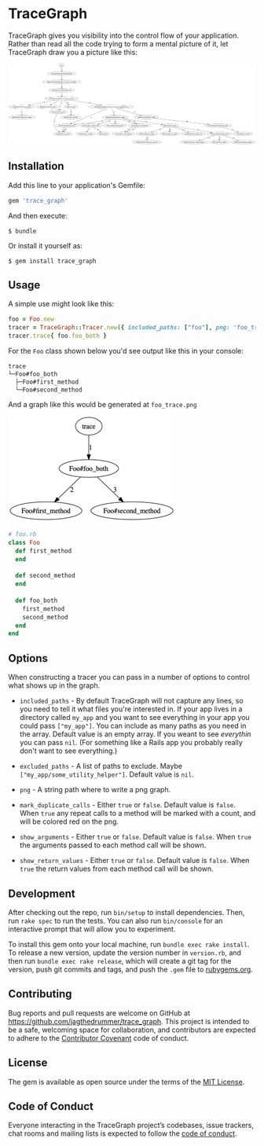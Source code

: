 # TraceGraph

TraceGraph gives you visibility into the control flow of your application. Rather than read all the code
trying to form a mental picture of it, let TraceGraph draw you a picture like this:

![Document Worker Trace](docs/images/document_worker_trace.png)

## Installation

Add this line to your application's Gemfile:

```ruby
gem 'trace_graph'
```

And then execute:

    $ bundle

Or install it yourself as:

    $ gem install trace_graph

## Usage

A simple use might look like this:

```ruby
foo = Foo.new
tracer = TraceGraph::Tracer.new({ included_paths: ["foo"], png: 'foo_trace.png' })
tracer.trace{ foo.foo_both }
```

For the `Foo` class shown below you'd see output like this in your console:

```
trace
└─Foo#foo_both
  ├─Foo#first_method
  └─Foo#second_method
```

And a graph like this would be generated at `foo_trace.png`


![Document Worker Trace](docs/images/foo_trace.png)


```ruby
# foo.rb
class Foo
  def first_method
  end

  def second_method
  end

  def foo_both
    first_method
    second_method
  end
end
```

## Options

When constructing a tracer you can pass in a number of options to control what shows up
in the graph.

* `included_paths` - By default TraceGraph will not capture any lines, so you need to tell it
  what files you're interested in. If your app lives in a directory called `my_app` and you
  want to see everything in your app you could pass `["my_app"]`. You can include as many paths
  as you need in the array. Default value is an empty array. If you weant to see _everythin_ you
  can pass `nil`. (For something like a Rails app you probably really don't want to see everything.)

* `excluded_paths` - A list of paths to exclude. Maybe `["my_app/some_utility_helper"]`. Default
  value is `nil`.

* `png` - A string path where to write a png graph.

* `mark_duplicate_calls` - Either `true` or `false`. Default value is `false`. When `true` any
  repeat calls to a method will be marked with a count, and will be colored red on the png.

* `show_arguments` - Either `true` or `false`. Default value is `false`. When `true` the arguments
  passed to each method call will be shown.

* `show_return_values` - Either `true` or `false`. Default value is `false`. When `true` the return
  values from each method call will be shown.

## Development

After checking out the repo, run `bin/setup` to install dependencies. Then, run `rake spec` to run the tests. You can also run `bin/console` for an interactive prompt that will allow you to experiment.

To install this gem onto your local machine, run `bundle exec rake install`. To release a new version, update the version number in `version.rb`, and then run `bundle exec rake release`, which will create a git tag for the version, push git commits and tags, and push the `.gem` file to [rubygems.org](https://rubygems.org).

## Contributing

Bug reports and pull requests are welcome on GitHub at https://github.com/jagthedrummer/trace_graph. This project is intended to be a safe, welcoming space for collaboration, and contributors are expected to adhere to the [Contributor Covenant](http://contributor-covenant.org) code of conduct.

## License

The gem is available as open source under the terms of the [MIT License](https://opensource.org/licenses/MIT).

## Code of Conduct

Everyone interacting in the TraceGraph project’s codebases, issue trackers, chat rooms and mailing lists is expected to follow the [code of conduct](https://github.com/[USERNAME]/trace_graph/blob/master/CODE_OF_CONDUCT.md).
